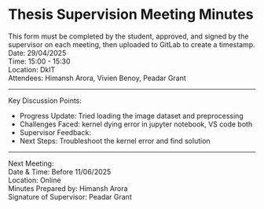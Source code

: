 # Thesis Supervision Meeting Minutes 

This form must be completed by the student, approved, and signed by the supervisor on each meeting, then uploaded to GitLab to create a timestamp.\
Date: 29/04/2025 \
Time: 15:00 - 15:30 \
Location: DkIT \
Attendees: Himansh Arora, Vivien Benoy, Peadar Grant
________________________________________
Key Discussion Points:
- Progress Update: Tried loading the image dataset and preprocessing
- Challenges Faced: kernel dying error in jupyter notebook, VS code both
- Supervisor Feedback: 
- Next Steps: Troubleshoot the kernel error and find solution
________________________________________
Next Meeting: \
Date & Time: Before 11/06/2025 \
Location: Online \
Minutes Prepared by: Himansh Arora \
Signature of Supervisor: Peadar Grant